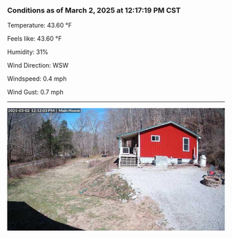 ### Conditions as of March 2, 2025 at 12:17:19 PM CST 

Temperature: 43.60 &deg;F

Feels like: 43.60 &deg;F

Humidity: 31%

Wind Direction: WSW

Windspeed: 0.4 mph

Wind Gust: 0.7 mph

---

<img src="./images/latest.jpeg"/>


